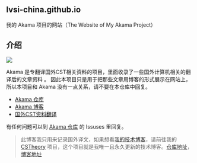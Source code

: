 ## lvsi-china.github.io

我的 Akama 项目的网站（The Website of My Akama Project）<br>

## 介绍

<img src="https://github.com/Lvsi-China/Akama/raw/master/extra/images/logo.png">

Akama 是专翻译国外CST相关资料的项目，里面收录了一些国外计算机相关的翻译后的文章资料 。 因此本项目只是用于把那些文章用博客的形式展示在网站上，所以本项目和 Akama 没有一点关系，请不要在本仓库中回复。

- [Akama 仓库](https://github.com/Lvsi-China/Akama)
- [Akama 博客](http://lvsi-china.github.io/)
- [国外CST资料翻译](http://lvsi-china.github.io/)

有任何问题可以到 [Akama 仓库](https://github.com/Lvsi-China/Akama) 的 Issuses 里回复。

> 此博客我只用来记录国外译文，如果想看[我的技术博客](https://lvsi-china.github.io/CSTheory/)，请前往我的 [CSTheory](https://github.com/Lvsi-China/CSTheory) 项目，这个项目就是我唯一且永久更新的技术博客。[仓库地址](https://github.com/Lvsi-China/CSTheory)，[博客地址](https://lvsi-china.github.io/CSTheory/)

